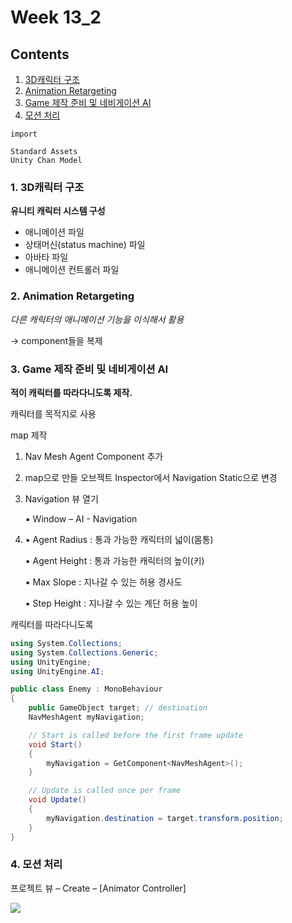 # Week 13_2

## Contents

1. [3D캐릭터 구조](#1-3D캐릭터-구조)  
2. [Animation Retargeting](#2-Animation-Retargeting)
3. [Game 제작 준비 및 네비게이션 AI](#3-Game-제작-준비-및-네비게이션-AI)
4. [모션 처리](#4=모션-처리)

```
import

Standard Assets
Unity Chan Model
```

### 1. 3D캐릭터 구조  

**유니티 캐릭터 시스템 구성**  
- 애니메이션 파일
- 상태머신(status machine) 파일
- 아바타 파일
- 애니메이션 컨트롤러 파일

### 2. Animation Retargeting  

*다른 캐릭터의 애니메이션 기능을 이식해서 활용*  

-> component들을 복제

### 3. Game 제작 준비 및 네비게이션 AI

**적이 캐릭터를 따라다니도록 제작.**

캐릭터를 목적지로 사용  

map 제작
1) Nav Mesh Agent Component 추가

2) map으로 만들 오브젝트 Inspector에서 Navigation Static으로 변경

3) Navigation 뷰 열기

    ▪ Window – AI - Navigation 

4) ▪ Agent Radius : 통과 가능한 캐릭터의 넓이(몸통)

    ▪ Agent Height : 통과 가능한 캐릭터의 높이(키)
    
    ▪ Max Slope : 지나갈 수 있는 허용 경사도

    ▪ Step Height : 지나갈 수 있는 계단 허용 높이


캐릭터를 따라다니도록
```c#
using System.Collections;
using System.Collections.Generic;
using UnityEngine;
using UnityEngine.AI;

public class Enemy : MonoBehaviour
{
    public GameObject target; // destination
    NavMeshAgent myNavigation;

    // Start is called before the first frame update
    void Start()
    {
        myNavigation = GetComponent<NavMeshAgent>();
    }

    // Update is called once per frame
    void Update()
    {
        myNavigation.destination = target.transform.position; 
    }
}
```

### 4. 모션 처리

프로젝트 뷰 – Create – [Animator Controller]

![](\motion.png)